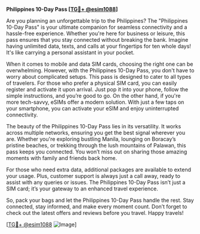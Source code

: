 **Philippines 10-Day Pass [[TG💪+ @esim1088](https://t.me/s/esim1088)]**

Are you planning an unforgettable trip to the Philippines? The "Philippines 10-Day Pass" is your ultimate companion for seamless connectivity and a hassle-free experience. Whether you're here for business or leisure, this pass ensures that you stay connected without breaking the bank. Imagine having unlimited data, texts, and calls at your fingertips for ten whole days! It's like carrying a personal assistant in your pocket.

When it comes to mobile and data SIM cards, choosing the right one can be overwhelming. However, with the Philippines 10-Day Pass, you don't have to worry about complicated setups. This pass is designed to cater to all types of travelers. For those who prefer a physical SIM card, you can easily register and activate it upon arrival. Just pop it into your phone, follow the simple instructions, and you’re good to go. On the other hand, if you're more tech-savvy, eSIMs offer a modern solution. With just a few taps on your smartphone, you can activate your eSIM and enjoy uninterrupted connectivity.

The beauty of the Philippines 10-Day Pass lies in its versatility. It works across multiple networks, ensuring you get the best signal wherever you are. Whether you're exploring bustling Manila, lounging on Boracay’s pristine beaches, or trekking through the lush mountains of Palawan, this pass keeps you connected. You won’t miss out on sharing those amazing moments with family and friends back home.

For those who need extra data, additional packages are available to extend your usage. Plus, customer support is always just a call away, ready to assist with any queries or issues. The Philippines 10-Day Pass isn’t just a SIM card; it’s your gateway to an enhanced travel experience.

So, pack your bags and let the Philippines 10-Day Pass handle the rest. Stay connected, stay informed, and make every moment count. Don’t forget to check out the latest offers and reviews before you travel. Happy travels!

[[TG💪+ @esim1088](https://t.me/s/esim1088) ![Image](https://i.postimg.cc/Y0z9fWf4/image.png)]